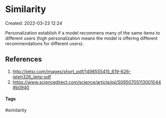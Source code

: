 # Similarity
Created: 2022-03-23 12:24

Personalization establish if a model recommens many of the same items to different users (high personalization means the model is offering different recommendations for different users).

## References
1. http://ijetsr.com/images/short_pdf/1498555415_619-626-ieteh326_ijetsr.pdf
2. https://www.sciencedirect.com/science/article/pii/S0950705113001044#b0940


#### Tags
#similarity